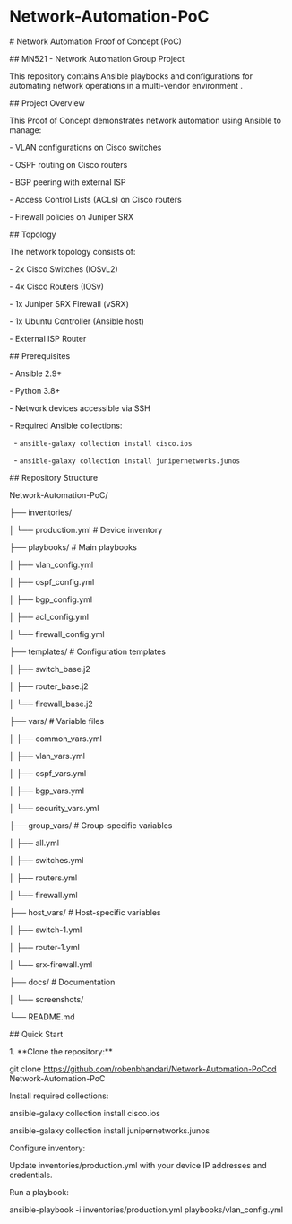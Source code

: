 # Network-Automation-PoC



\# Network Automation Proof of Concept (PoC)

\## MN521 - Network Automation Group Project



This repository contains Ansible playbooks and configurations for automating network operations in a multi-vendor environment .



\## Project Overview

This Proof of Concept demonstrates network automation using Ansible to manage:

\- VLAN configurations on Cisco switches

\- OSPF routing on Cisco routers

\- BGP peering with external ISP

\- Access Control Lists (ACLs) on Cisco routers

\- Firewall policies on Juniper SRX



\## Topology

The network topology consists of:

\- 2x Cisco Switches (IOSvL2)

\- 4x Cisco Routers (IOSv) 

\- 1x Juniper SRX Firewall (vSRX)

\- 1x Ubuntu Controller (Ansible host)

\- External ISP Router



\## Prerequisites

\- Ansible 2.9+

\- Python 3.8+

\- Network devices accessible via SSH

\- Required Ansible collections:

&nbsp; - `ansible-galaxy collection install cisco.ios`

&nbsp; - `ansible-galaxy collection install junipernetworks.junos`



\## Repository Structure

Network-Automation-PoC/

├── inventories/

│ └── production.yml # Device inventory

├── playbooks/ # Main playbooks

│ ├── vlan\_config.yml

│ ├── ospf\_config.yml

│ ├── bgp\_config.yml

│ ├── acl\_config.yml

│ └── firewall\_config.yml

├── templates/ # Configuration templates

│ ├── switch\_base.j2

│ ├── router\_base.j2

│ └── firewall\_base.j2

├── vars/ # Variable files

│ ├── common\_vars.yml

│ ├── vlan\_vars.yml

│ ├── ospf\_vars.yml

│ ├── bgp\_vars.yml

│ └── security\_vars.yml

├── group\_vars/ # Group-specific variables

│ ├── all.yml

│ ├── switches.yml

│ ├── routers.yml

│ └── firewall.yml

├── host\_vars/ # Host-specific variables

│ ├── switch-1.yml

│ ├── router-1.yml

│ └── srx-firewall.yml

├── docs/ # Documentation

│ └── screenshots/

└── README.md



\## Quick Start



1\. \*\*Clone the repository:\*\*

git clone https://github.com/robenbhandari/Network-Automation-PoCcd Network-Automation-PoC





Install required collections:



ansible-galaxy collection install cisco.ios

ansible-galaxy collection install junipernetworks.junos



Configure inventory:

Update inventories/production.yml with your device IP addresses and credentials.



Run a playbook:

ansible-playbook -i inventories/production.yml playbooks/vlan\_config.yml








